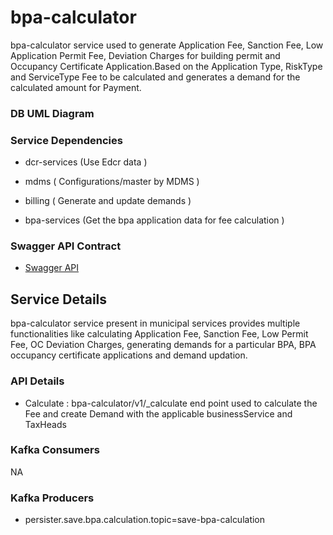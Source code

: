 
# bpa-calculator

bpa-calculator service used to generate Application Fee, Sanction Fee, Low Application Permit Fee, Deviation Charges for  building permit and Occupancy Certificate Application.Based on the Application Type, RiskType and ServiceType Fee to be calculated and generates a demand for the calculated amount for Payment. 

### DB UML Diagram



### Service Dependencies

- dcr-services (Use Edcr data )

- mdms ( Configurations/master by MDMS )

- billing ( Generate and update demands )

- bpa-services (Get the bpa application data for fee calculation )

### Swagger API Contract

 - [Swagger API](https://github.com/egovernments/municipal-services/blob/master/docs/bpa/bpa-calculator.yaml)

## Service Details

bpa-calculator service present in municipal services provides multiple functionalities like calculating Application Fee, Sanction Fee, Low Permit Fee, OC Deviation Charges, generating demands for a particular BPA, BPA occupancy certificate applications and demand updation.

### API Details
- Calculate : bpa-calculator/v1/_calculate end point used to calculate the Fee and create Demand with the applicable businessService and TaxHeads

### Kafka Consumers
NA

### Kafka Producers
- persister.save.bpa.calculation.topic=save-bpa-calculation
